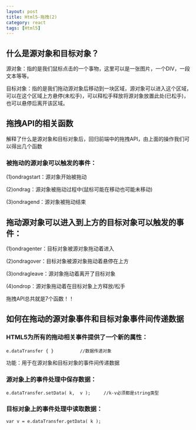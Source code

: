 ```yaml
---
layout: post
title: Html5-拖拽(2)
category: react
tags: [Html5]
---
```



## 什么是源对象和目标对象？

源对象：指的是我们鼠标点击的一个事物，这里可以是一张图片，一个DIV，一段文本等等。

目标对象：指的是我们拖动源对象后移动到一块区域，源对象可以进入这个区域，可以在这个区域上方悬停(未松手)，可以释松手释放将源对象放置此处(已松手)，也可以悬停后离开该区域。


## 拖拽API的相关函数

解释了什么是源对象和目标对象后，回归前端中的拖拽API，由上面的操作我们可以得出几个函数



### 被拖动的源对象可以触发的事件：

(1)ondragstart：源对象开始被拖动

(2)ondrag：源对象被拖动过程中(鼠标可能在移动也可能未移动)

(3)ondragend：源对象被拖动结束

## 拖动源对象可以进入到上方的目标对象可以触发的事件：

(1)ondragenter：目标对象被源对象拖动着进入

(2)ondragover：目标对象被源对象拖动着悬停在上方

(3)ondragleave：源对象拖动着离开了目标对象

(4)ondrop：源对象拖动着在目标对象上方释放/松手

拖拽API总共就是7个函数！！


## 如何在拖动的源对象事件和目标对象事件间传递数据


### HTML5为所有的拖动相关事件提供了一个新的属性：

`e.dataTransfer { }          //数据传递对象`

 功能：用于在源对象和目标对象的事件间传递数据


### 源对象上的事件处理中保存数据：

`e.dataTransfer.setData( k,  v );     //k-v必须都是string类型`


### 目标对象上的事件处理中读取数据：

`var v = e.dataTransfer.getData( k );`